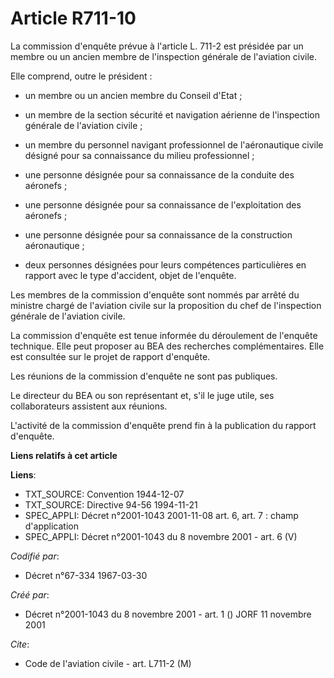 # Article R711-10

La commission d'enquête prévue à l'article L. 711-2 est présidée par un membre ou un ancien membre de l'inspection générale
de l'aviation civile.

Elle comprend, outre le président :

- un membre ou un ancien membre du Conseil d'Etat ;

- un membre de la section sécurité et navigation aérienne de l'inspection générale de l'aviation civile ;

- un membre du personnel navigant professionnel de l'aéronautique civile désigné pour sa connaissance du milieu
professionnel ;

- une personne désignée pour sa connaissance de la conduite des aéronefs ;

- une personne désignée pour sa connaissance de l'exploitation des aéronefs ;

- une personne désignée pour sa connaissance de la construction aéronautique ;

- deux personnes désignées pour leurs compétences particulières en rapport avec le type d'accident, objet de l'enquête.

Les membres de la commission d'enquête sont nommés par arrêté du ministre chargé de l'aviation civile sur la proposition du
chef de l'inspection générale de l'aviation civile.

La commission d'enquête est tenue informée du déroulement de l'enquête technique. Elle peut proposer au BEA des recherches
complémentaires. Elle est consultée sur le projet de rapport d'enquête.

Les réunions de la commission d'enquête ne sont pas publiques.

Le directeur du BEA ou son représentant et, s'il le juge utile, ses collaborateurs assistent aux réunions.

L'activité de la commission d'enquête prend fin à la publication du rapport d'enquête.

**Liens relatifs à cet article**

**Liens**:

  - TXT_SOURCE: Convention 1944-12-07
  - TXT_SOURCE: Directive 94-56 1994-11-21
  - SPEC_APPLI: Décret n°2001-1043 2001-11-08 art. 6, art. 7 : champ d'application
  - SPEC_APPLI: Décret n°2001-1043 du 8 novembre 2001 - art. 6 (V)

_Codifié par_:

  - Décret n°67-334 1967-03-30

_Créé par_:

  - Décret n°2001-1043 du 8 novembre 2001 - art. 1 () JORF 11 novembre 2001

_Cite_:

  - Code de l'aviation civile - art. L711-2 (M)
